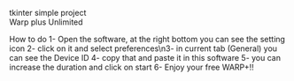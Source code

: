 tkinter simple project  
Warp plus Unlimited

How to do 
1- Open the software, at the right bottom you can see the setting icon
2- click on it and select preferences\n3- in current tab (General) you can see the Device ID
4- copy that and paste it in this software
5- you can increase the duration and click on start
6- Enjoy your free WARP+!!
